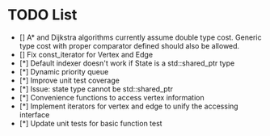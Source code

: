 # TODO List

- [] A* and Dijkstra algorithms currently assume double type cost. Generic type cost with proper comparator defined should also be allowed.
- [] Fix const_iterator for Vertex and Edge
- [*] Default indexer doesn't work if State is a std::shared_ptr<T> type
- [*] Dynamic priority queue
- [*] Improve unit test coverage
- [*] Issue: state type cannot be std::shared_ptr<T>
- [*] Convenience functions to access vertex information
- [*] Implement iterators for vertex and edge to unify the accessing interface
- [*] Update unit tests for basic function test